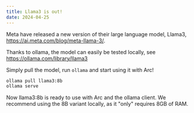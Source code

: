 ```yaml
---
title: Llama3 is out!
date: 2024-04-25
---
```


Meta have released a new version of their large language model, Llama3, https://ai.meta.com/blog/meta-llama-3/.

Thanks to ollama, the model can easily be tested locally, see https://ollama.com/library/llama3

<!-- truncate -->

Simply pull the model, run `ollama` and start using it with Arc!

```bash
ollama pull llama3:8b
ollama serve
```

Now llama3:8b is ready to use with Arc and the ollama client.
We recommend using the 8B variant locally, as it "only" requires 8GB of RAM.
